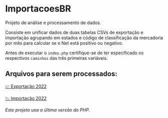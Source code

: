 # ImportacoesBR

Projeto de análise e processamento de dados.

Consiste em unificar dados de duas tabelas CSVs de exportação e importação agrupando em estados e código de classificação da mercadoria por mês para calcular se o Net está positivo ou negativo.

Antes de executar o `index.php` certifique-se de ter especificado os respectivos `caminhos` das três primeiras variáveis.

## Arquivos para serem processados:

[📈 Exportação 2022](http://mdic.gov.br/balanca/bd/comexstat-bd/ncm/EXP_2022.csv)

[📉 Importação 2022](http://mdic.gov.br/balanca/bd/comexstat-bd/ncm/IMP_2022.csv)

*Este projeto usa a última versão do PHP.*